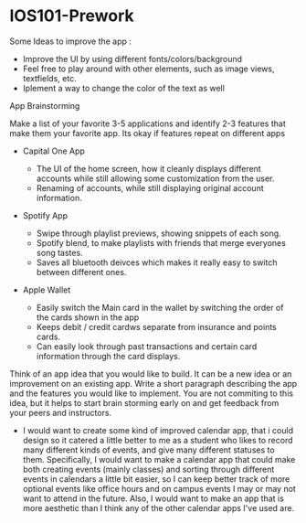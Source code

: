 # IOS101-Prework

Some Ideas to improve the app :

- Improve the UI by using different fonts/colors/background
- Feel free to play around with other elements, such as image views, textfields, etc.
- Iplement a way to change the color of the text as well


App Brainstorming


Make a list of your favorite 3-5 applications and identify 2-3 features that make them your favorite app. Its okay if features repeat on different apps

 - Capital One App
    - The UI of the home screen, how it cleanly displays different accounts while still allowing some customization from the user.
    - Renaming of accounts, while still displaying original account information.
  
 - Spotify App
     - Swipe through playlist previews, showing snippets of each song.
     - Spotify blend, to make playlists with friends that merge everyones song tastes.
     - Saves all bluetooth deivces which makes it really easy to switch between different ones.

 - Apple Wallet
      - Easily switch the Main card in the wallet by switching the order of the cards shown in the app
      - Keeps debit / credit cardws separate from insurance and points cards.
      - Can easily look through past transactions and certain card information through the card displays.
 

Think of an app idea that you would like to build. It can be a new idea or an improvement on an existing app. Write a short paragraph describing the app and the features you would like to implement. You are not commiting to this idea, but it helps to start brain storming early on and get feedback from your peers and instructors.

 - I would want to create some kind of improved calendar app, that i could design so it catered a little better to me as a student who likes to record many different kinds of events, and give many different statuses to them. Specifically, I would want to make a calendar app that could make both creating events (mainly classes) and sorting through different events in calendars a little bit easier, so I can keep better track of more optional events like office hours and on campus events I may or may not want to attend in the future. Also, I would want to make an app that is more aesthetic than I think any of the other calendar apps I've used are.

